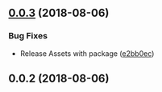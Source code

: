 <a name="0.0.3"></a>
## [0.0.3](https://github.com/mkg20001/apkmirror2fdroid/compare/v0.0.2...v0.0.3) (2018-08-06)


### Bug Fixes

* Release Assets with package ([e2bb0ec](https://github.com/mkg20001/apkmirror2fdroid/commit/e2bb0ec))



<a name="0.0.2"></a>
## 0.0.2 (2018-08-06)



